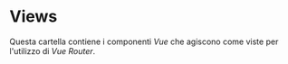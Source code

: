 # Views
Questa cartella contiene i componenti *Vue* che agiscono come viste
per l'utilizzo di *Vue Router*.